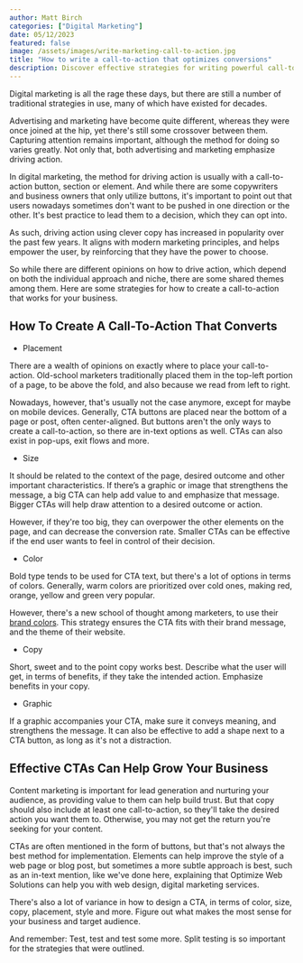 ```yaml
---
author: Matt Birch
categories: ["Digital Marketing"]
date: 05/12/2023
featured: false
image: /assets/images/write-marketing-call-to-action.jpg
title: "How to write a call-to-action that optimizes conversions"
description: Discover effective strategies for writing powerful call-to-action (CTA) phrases that optimize conversions, drive engagement, and encourage your audience to take action on your offers or services.
---
```


Digital marketing is all the rage these days, but there are still a number of traditional strategies in use, many of which have existed for decades.

Advertising and marketing have become quite different, whereas they were once joined at the hip, yet there's still some crossover between them. Capturing attention remains important, although the method for doing so varies greatly. Not only that, both advertising and marketing emphasize driving action.

In digital marketing, the method for driving action is usually with a call-to-action button, section or element. And while there are some copywriters and business owners that only utilize buttons, it's important to point out that users nowadays sometimes don't want to be pushed in one direction or the other. It's best practice to lead them to a decision, which they can opt into.

As such, driving action using clever copy has increased in popularity over the past few years. It aligns with modern marketing principles, and helps empower the user, by reinforcing that they have the power to choose.

So while there are different opinions on how to drive action, which depend on both the individual approach and niche, there are some shared themes among them. Here are some strategies for how to create a call-to-action that works for your business.

## How To Create A Call-To-Action That Converts

- Placement

There are a wealth of opinions on exactly where to place your call-to-action. Old-school marketers traditionally placed them in the top-left portion of a page, to be above the fold, and also because we read from left to right.

Nowadays, however, that's usually not the case anymore, except for maybe on mobile devices. Generally, CTA buttons are placed near the bottom of a page or post, often center-aligned. But buttons aren't the only ways to create a call-to-action, so there are in-text options as well. CTAs can also exist in pop-ups, exit flows and more.

- Size

It should be related to the context of the page, desired outcome and other important characteristics. If there’s a graphic or image that strengthens the message, a big CTA can help add value to and emphasize that message. Bigger CTAs will help draw attention to a desired outcome or action.

However, if they're too big, they can overpower the other elements on the page, and can decrease the conversion rate. Smaller CTAs can be effective if the end user wants to feel in control of their decision.

- Color

Bold type tends to be used for CTA text, but there's a lot of options in terms of colors. Generally, warm colors are prioritized over cold ones, making red, orange, yellow and green very popular.

However, there's a new school of thought among marketers, to use their [brand colors](https://www.canva.com/learn/choose-right-colors-brand/). This strategy ensures the CTA fits with their brand message, and the theme of their website.

- Copy

Short, sweet and to the point copy works best. Describe what the user will get, in terms of benefits, if they take the intended action. Emphasize benefits in your copy.

- Graphic

If a graphic accompanies your CTA, make sure it conveys meaning, and strengthens the message. It can also be effective to add a shape next to a CTA button, as long as it's not a distraction.

## Effective CTAs Can Help Grow Your Business

Content marketing is important for lead generation and nurturing your audience, as providing value to them can help build trust. But that copy should also include at least one call-to-action, so they'll take the desired action you want them to. Otherwise, you may not get the return you're seeking for your content.

CTAs are often mentioned in the form of buttons, but that's not always the best method for implementation. Elements can help improve the style of a web page or blog post, but sometimes a more subtle approach is best, such as an in-text mention, like we've done here, explaining that Optimize Web Solutions can help you with web design, digital marketing services.

There's also a lot of variance in how to design a CTA, in terms of color, size, copy, placement, style and more. Figure out what makes the most sense for your business and target audience.

And remember: Test, test and test some more. Split testing is so important for the strategies that were outlined.
